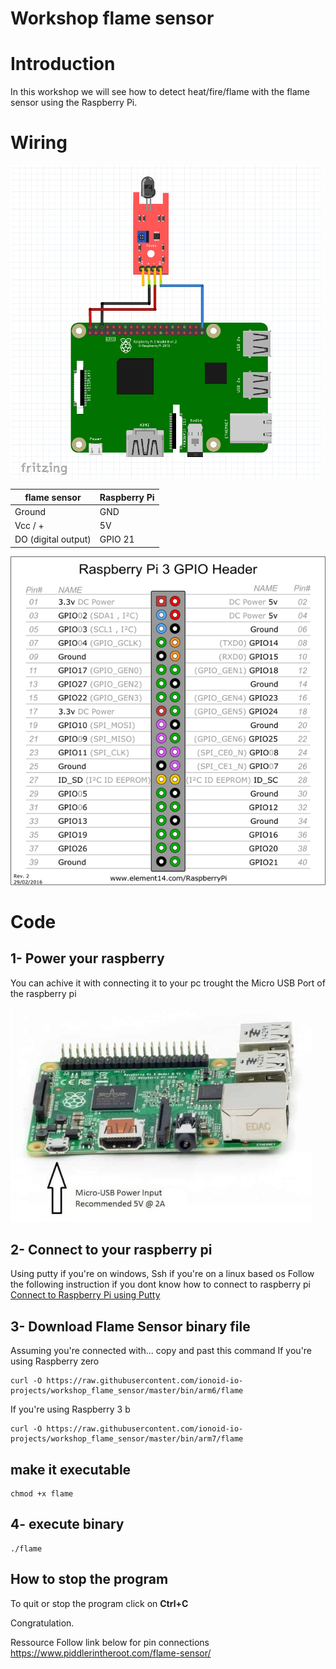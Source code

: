 # Workshop flame sensor

# Introduction
In this workshop we will see how to detect heat/fire/flame with the flame sensor using the Raspberry Pi. 

# Wiring

![fire](doc/img/scheme.png)

|flame sensor         |  Raspberry Pi  |
|---------------------|----------------|
| Ground 		      | GND            |
| Vcc / + 		      | 5V             |
| DO (digital output) | GPIO 21        |

![wiring](doc/img/gpio.png)

# Code

## 1- Power your raspberry

You can achive it with connecting it to your pc trought the Micro USB Port of the raspberry pi

![power](doc/img/1-min.jpg)

## 2- Connect to your raspberry pi
Using putty if you're on windows, Ssh if you're on a linux based os
Follow the following instruction if you dont know how to connect to raspberry pi
[Connect to Raspberry Pi using Putty](https://github.com/ionoid-io-projects/workshop/blob/master/doc/od-iot-raspbian-rpi-zero-windows.md#5-first-boot)

## 3- Download Flame Sensor binary file

Assuming you're connected with... copy and past this command
If you're using Raspberry zero
```
curl -O https://raw.githubusercontent.com/ionoid-io-projects/workshop_flame_sensor/master/bin/arm6/flame
```

If you're using Raspberry 3 b
```
curl -O https://raw.githubusercontent.com/ionoid-io-projects/workshop_flame_sensor/master/bin/arm7/flame
```
## make it executable
```
chmod +x flame
```

## 4- execute binary
```
./flame
```

## How to stop the program
To quit or stop the program click on **Ctrl+C**


Congratulation.

Ressource
Follow link below for pin connections 
https://www.piddlerintheroot.com/flame-sensor/